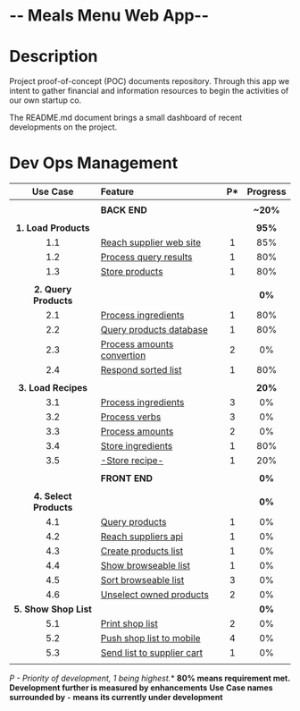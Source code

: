 # -- Meals Menu Web App--
Description
===========
Project proof-of-concept (POC) documents repository. Through this app we intent to gather financial and information resources to begin the activities of our own startup co.

The README.md document brings a small dashboard of recent developments on the project.

Dev Ops Management
==================

| Use Case | Feature | P* | Progress |
| :---: | :--- | :---: | :---: |
| |
| | **BACK END** | | **~20%** |
| |
| **1. Load Products** | | | **95%** |
| 1.1 | [Reach supplier web site](https://github.com/PaulDepraz/firma_poc/issues/1) | 1 | 85% |
| 1.2 | [Process query results](https://github.com/PaulDepraz/firma_poc/issues/2) | 1 | 80% |
| 1.3 | [Store products](https://github.com/PaulDepraz/firma_poc/issues/3) | 1 | 80% |
| |
| **2. Query Products** | | | **0%** |
| 2.1 | [Process ingredients](https://github.com/PaulDepraz/firma_poc/issues/4) | 1 | 80% |
| 2.2 | [Query products database](https://github.com/PaulDepraz/firma_poc/issues/5) | 1 | 80% |
| 2.3 | [Process amounts convertion](https://github.com/PaulDepraz/firma_poc/issues/6) | 2 | 0% |
| 2.4 | [Respond sorted list](https://github.com/PaulDepraz/firma_poc/issues/7) | 1 | 80% |
| |
| **3. Load Recipes** | | | **20%** |
| 3.1 | [Process ingredients](https://github.com/PaulDepraz/firma_poc/issues/9) | 3 | 0% |
| 3.2 | [Process verbs](https://github.com/PaulDepraz/firma_poc/issues/10) | 3 | 0% |
| 3.3 | [Process amounts](https://github.com/PaulDepraz/firma_poc/issues/11) | 2 | 0% |
| 3.4 | [Store ingredients](https://github.com/PaulDepraz/firma_poc/issues/12) | 1 | 80% |
| 3.5 | [-Store recipe-](https://github.com/PaulDepraz/firma_poc/issues/13) | 1 | 20% |
| |
| | **FRONT END** | | **0%** |
| |
| **4. Select Products** | | | **0%** |
| 4.1 | [Query products](https://github.com/PaulDepraz/firma_poc/issues/14) | 1 | 0% |
| 4.2 | [Reach suppliers api](https://github.com/PaulDepraz/firma_poc/issues/8) | 1 | 0% |
| 4.3 | [Create products list](https://github.com/PaulDepraz/firma_poc/issues/15) | 1 | 0% |
| 4.4 | [Show browseable list](https://github.com/PaulDepraz/firma_poc/issues/16) | 1 | 0% |
| 4.5 | [Sort browseable list](https://github.com/PaulDepraz/firma_poc/issues/17) | 3 | 0% |
| 4.6 | [Unselect owned products](https://github.com/PaulDepraz/firma_poc/issues/18) | 2 | 0% |
| **5. Show Shop List** | | | **0%** |
| 5.1 | [Print shop list](https://github.com/PaulDepraz/firma_poc/issues/19) | 2 | 0% |
| 5.2 | [Push shop list to mobile](https://github.com/PaulDepraz/firma_poc/issues/20) | 4 | 0% |
| 5.3 | [Send list to supplier cart](https://github.com/PaulDepraz/firma_poc/issues/21) | 1 | 0% |
| |

**P* - Priority of development, 1 being highest.**
**80% means requirement met. Development further is measured by enhancements**
**Use Case names surrounded by `-` means its currently under development**
